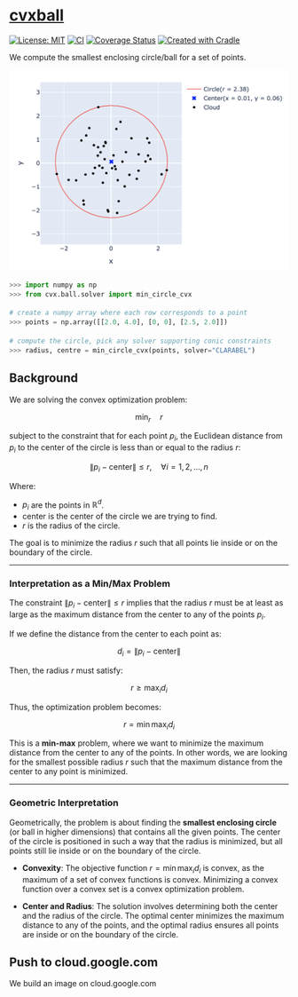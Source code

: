 # [cvxball](https://www.cvxgrp.org/cvxball/book)

[![License: MIT](https://img.shields.io/badge/License-MIT-yellow.svg)](LICENSE)
[![CI](https://github.com/cvxgrp/cvxball/actions/workflows/ci.yml/badge.svg)](https://github.com/cvxgrp/cvxball/actions/workflows/ci.yml)
[![Coverage Status](https://coveralls.io/repos/github/cvxgrp/cvxball/badge.svg?branch=main)](https://coveralls.io/github/cvxgrp/cvxball?branch=main)
[![Created with Cradle](https://img.shields.io/badge/Created%20with-Cradle-blue?style=flat-square)](https://github.com/tschm/package)

We compute the smallest enclosing circle/ball for a set of points.

![Smallest enclosing circle for $50$ random points](example.png)

```python
>>> import numpy as np
>>> from cvx.ball.solver import min_circle_cvx

# create a numpy array where each row corresponds to a point
>>> points = np.array([[2.0, 4.0], [0, 0], [2.5, 2.0]])

# compute the circle, pick any solver supporting conic constraints
>>> radius, centre = min_circle_cvx(points, solver="CLARABEL")

```

## Background

We are solving the convex optimization problem:

$$
\min_r \quad r
$$

subject to the constraint that for each point $p_i$, the Euclidean
distance from $p_i$ to the center of the circle is less than or
equal to the radius $r$:

$$
\| p_i - \text{center} \| \leq r, \quad \forall i = 1, 2, \dots, n
$$

Where:

- $p_i$ are the points in $\mathbb{R}^d$.
- $\text{center}$ is the center of the circle we are trying to find.
- $r$ is the radius of the circle.

The goal is to minimize the radius $r$ such that all points
lie inside or on the boundary of the circle.

---

### Interpretation as a Min/Max Problem

The constraint $\| p_i - \text{center} \| \leq r$ implies that
the radius $r$ must be at least as large as the maximum distance
from the center to any of the points $p_i$.

If we define the distance from the center to each point as:

$$
d_i = \| p_i - \text{center} \|
$$

Then, the radius $r$ must satisfy:

$$
r \geq \max_i d_i
$$

Thus, the optimization problem becomes:

$$
r = \min \max_i d_i
$$

This is a **min-max** problem, where we want to
minimize the maximum distance from the center to any of the points.
In other words, we are looking for the smallest possible radius $r$
such that the maximum distance from the center to any point is minimized.

---

### Geometric Interpretation

Geometrically, the problem is about finding the **smallest enclosing circle**
(or ball in higher dimensions) that contains all the given points.
The center of the circle is positioned in such a way that the radius
is minimized, but all points still lie inside or on the boundary of the circle.

- **Convexity**: The objective function $r = \min \max_i d_i$ is
convex, as the maximum of a set of convex functions is convex.
Minimizing a convex function over a convex set is a convex optimization problem.

- **Center and Radius**: The solution involves determining
both the center and the radius of the circle.
The optimal center minimizes the maximum distance to any of the points,
and the optimal radius ensures all points are inside
or on the boundary of the circle.

## Push to cloud.google.com

We build an image on cloud.google.com
